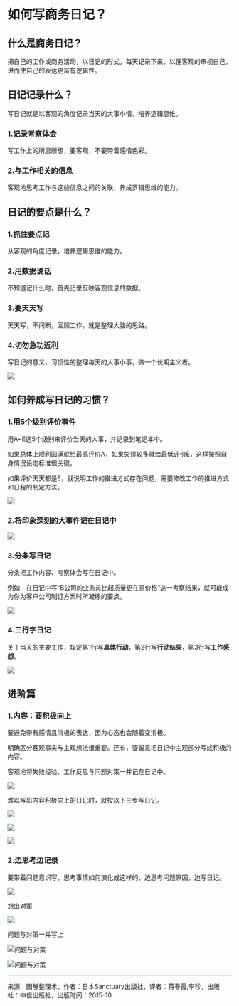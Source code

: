 # 如何写商务日记？

## 什么是商务日记？
把自己的工作或商务活动，以日记的形式，每天记录下来，以便客观的审视自己，进而使自己的表达更富有逻辑性。

## 日记记录什么？
写日记就是以客观的角度记录当天的大事小情，培养逻辑思维。

### 1.记录考察体会
写工作上的所思所想，要客观，不要带着感情色彩。

### 2.与工作相关的信息
客观地思考工作与这些信息之间的关联，养成罗辑思维的能力。

## 日记的要点是什么？

### 1.抓住要点记
从客观的角度记录，培养逻辑思维的能力。

### 2.用数据说话
不知道记什么时，首先记录反映客观信息的数据。

### 3.要天天写
天天写，不间断，回顾工作，就是整理大脑的思路。

### 4.切勿急功近利
写日记的意义，习惯性的整理每天的大事小事，做一个长期主义者。

![](https://github.com/paipong/paipong.io.my-notes/blob/master/images/piont.jpg?raw=true)

## 如何养成写日记的习惯？

### 1.用5个级别评价事件
用A~E这5个级别来评价当天的大事，并记录到笔记本中。

如果总体上顺利圆满就给最高评价A，如果失误较多就给最低评价E，这样按照自身情况设定标准很关键。

如果评价天天都是E，就说明工作的推进方式存在问题，需要修改工作的推进方式和日程的制定方法。

![](https://github.com/paipong/paipong.io.my-notes/blob/master/images/fenlei.jpg?raw=true)

### 2.将印象深刻的大事件记在日记中

![](https://github.com/paipong/paipong.io.my-notes/blob/master/images/paixu.jpg?raw=true)

### 3.分条写日记
分条把工作内容、考察体会写在日记中。

例如：在日记中写“B公司的业务员比起质量更在意价格”这一考察结果，就可能成为你为客户公司制订方案时所凝练的要点。

![](https://github.com/paipong/paipong.io.my-notes/blob/master/images/zhongdian.jpg?raw=true)

### 4.三行字日记
关于当天的主要工作，规定第1行写**具体行动**，第2行写**行动结果**，第3行写**工作感想**。

![](https://github.com/paipong/paipong.io.my-notes/blob/master/images/sanhang.jpg?raw=true)

## 进阶篇
### 1.内容：要积极向上
要避免带有感情且消极的表达，因为心态也会随着变消极。

明确区分客观事实与主观想法很重要。还有，要留意把日记中主观部分写成积极的内容。

客观地将失败经验、工作反思与问题对策一并记在日记中。

![](https://github.com/paipong/paipong.io.my-notes/blob/master/images/saixuan.jpg?raw=true)

难以写出内容积极向上的日记时，就按以下三步写日记。

![](https://github.com/paipong/paipong.io.my-notes/blob/master/images/today.jpg?raw=true)

![](https://github.com/paipong/paipong.io.my-notes/blob/master/images/today2.jpg?raw=true)

![](https://github.com/paipong/paipong.io.my-notes/blob/master/images/today3.jpg?raw=true)

### 2.边思考边记录
要带着问题意识写，思考事情如何演化成这样的，边思考问题原因，边写日记。

![](https://github.com/paipong/paipong.io.my-notes/blob/master/images/yuanyin.jpg?raw=true)

想出对策

![](https://github.com/paipong/paipong.io.my-notes/blob/master/images/duice.jpg?raw=true)

问题与对策一并写上

![问题与对策](https://github.com/paipong/paipong.io.my-notes/blob/master/images/wenti.jpg?raw=true)

![问题与对策](https://github.com/paipong/paipong.io.my-notes/blob/master/images/wenti2.jpg?raw=true)

---

来源：图解整理术，作者：日本Sanctuary出版社，译者：蒋春霞,李珍，出版社：中信出版社，出版时间：2015-10
